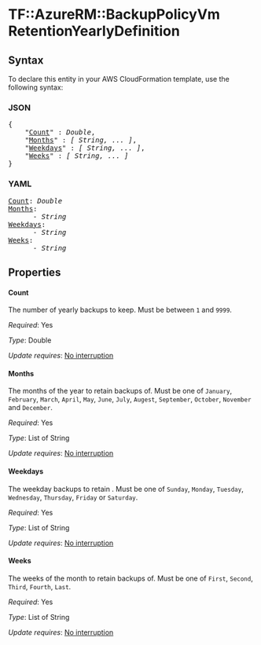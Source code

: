 # TF::AzureRM::BackupPolicyVm RetentionYearlyDefinition

## Syntax

To declare this entity in your AWS CloudFormation template, use the following syntax:

### JSON

<pre>
{
    "<a href="#count" title="Count">Count</a>" : <i>Double</i>,
    "<a href="#months" title="Months">Months</a>" : <i>[ String, ... ]</i>,
    "<a href="#weekdays" title="Weekdays">Weekdays</a>" : <i>[ String, ... ]</i>,
    "<a href="#weeks" title="Weeks">Weeks</a>" : <i>[ String, ... ]</i>
}
</pre>

### YAML

<pre>
<a href="#count" title="Count">Count</a>: <i>Double</i>
<a href="#months" title="Months">Months</a>: <i>
      - String</i>
<a href="#weekdays" title="Weekdays">Weekdays</a>: <i>
      - String</i>
<a href="#weeks" title="Weeks">Weeks</a>: <i>
      - String</i>
</pre>

## Properties

#### Count

The number of yearly backups to keep. Must be between `1` and `9999`.

_Required_: Yes

_Type_: Double

_Update requires_: [No interruption](https://docs.aws.amazon.com/AWSCloudFormation/latest/UserGuide/using-cfn-updating-stacks-update-behaviors.html#update-no-interrupt)

#### Months

The months of the year to retain backups of. Must be one of `January`, `February`, `March`, `April`, `May`, `June`, `July`, `Augest`, `September`, `October`, `November` and `December`.

_Required_: Yes

_Type_: List of String

_Update requires_: [No interruption](https://docs.aws.amazon.com/AWSCloudFormation/latest/UserGuide/using-cfn-updating-stacks-update-behaviors.html#update-no-interrupt)

#### Weekdays

The weekday backups to retain . Must be one of `Sunday`, `Monday`, `Tuesday`, `Wednesday`, `Thursday`, `Friday` or `Saturday`.

_Required_: Yes

_Type_: List of String

_Update requires_: [No interruption](https://docs.aws.amazon.com/AWSCloudFormation/latest/UserGuide/using-cfn-updating-stacks-update-behaviors.html#update-no-interrupt)

#### Weeks

The weeks of the month to retain backups of. Must be one of `First`, `Second`, `Third`, `Fourth`, `Last`.

_Required_: Yes

_Type_: List of String

_Update requires_: [No interruption](https://docs.aws.amazon.com/AWSCloudFormation/latest/UserGuide/using-cfn-updating-stacks-update-behaviors.html#update-no-interrupt)

